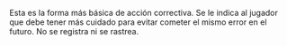 Esta es la forma más básica de acción correctiva. Se le indica al jugador que debe tener más cuidado para evitar cometer el mismo error en el futuro. No se registra ni se rastrea.  